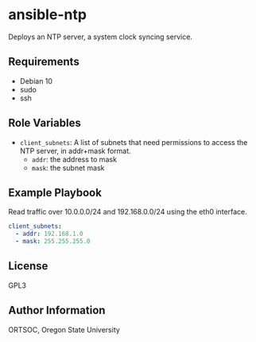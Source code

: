 ansible-ntp
=========

Deploys an NTP server, a system clock syncing service.

Requirements
------------

- Debian 10
- sudo
- ssh

Role Variables
--------------

- `client_subnets`: A list of subnets that need permissions to access the NTP server, in addr+mask format.
  - `addr`: the address to mask
  - `mask`: the subnet mask

Example Playbook
----------------

Read traffic over 10.0.0.0/24 and 192.168.0.0/24 using the eth0 interface.

```yml
client_subnets:
  - addr: 192.168.1.0
  - mask: 255.255.255.0
```
License
-------

GPL3

Author Information
------------------

ORTSOC, Oregon State University
